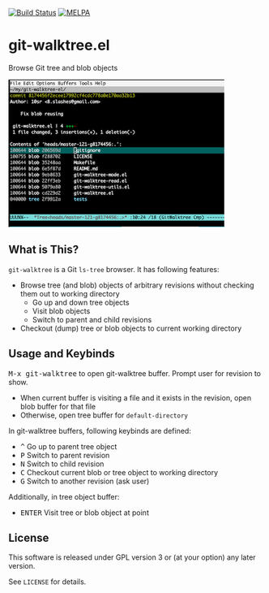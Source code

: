 [![Build Status](https://travis-ci.org/10sr/git-walktree-el.svg?branch=master)](https://travis-ci.org/10sr/git-walktree-el)
[![MELPA](https://melpa.org/packages/git-walktree-badge.svg)](https://melpa.org/#/git-walktree)


git-walktree.el
===============

Browse Git tree and blob objects

![ss.png](ss.png)


What is This?
-------------

`git-walktree` is a Git `ls-tree` browser.
It has following features:

- Browse tree (and blob) objects of arbitrary revisions
  without checking them out to working directory
  - Go up and down tree objects
  - Visit blob objects
  - Switch to parent and child revisions
- Checkout (dump) tree or blob objects to current working directory

Usage and Keybinds
------------------

<kbd>M-x git-walktree</kbd> to open git-walktree buffer.
Prompt user for revision to show.

- When current buffer is visiting a file and it exists in the revision,
  open blob buffer for that file
- Otherwise, open tree buffer for `default-directory`


In git-walktree buffers, following keybinds are defined:

- <kbd>^</kbd> Go up to parent tree object
- <kbd>P</kbd> Switch to parent revision
- <kbd>N</kbd> Switch to child revision
- <kbd>C</kbd> Checkout current blob or tree object to working directory
- <kbd>G</kbd> Switch to another revision (ask user)

Additionally, in tree object buffer:

- <kbd>ENTER</kbd> Visit tree or blob object at point


License
-------

This software is released under GPL version 3 or (at your option)
any later version.

See `LICENSE` for details.

